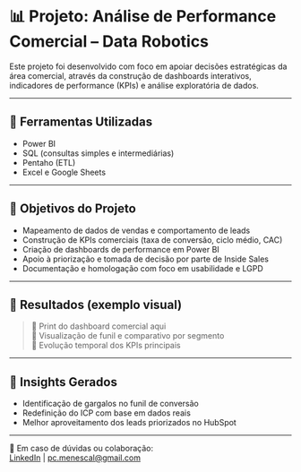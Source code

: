 
# 📊 Projeto: Análise de Performance Comercial – Data Robotics

Este projeto foi desenvolvido com foco em apoiar decisões estratégicas da área comercial, através da construção de dashboards interativos, indicadores de performance (KPIs) e análise exploratória de dados.

---

## 🔧 Ferramentas Utilizadas

- Power BI
- SQL (consultas simples e intermediárias)
- Pentaho (ETL)
- Excel e Google Sheets

---

## 🎯 Objetivos do Projeto

- Mapeamento de dados de vendas e comportamento de leads
- Construção de KPIs comerciais (taxa de conversão, ciclo médio, CAC)
- Criação de dashboards de performance em Power BI
- Apoio à priorização e tomada de decisão por parte de Inside Sales
- Documentação e homologação com foco em usabilidade e LGPD

---

## 📌 Resultados (exemplo visual)

> 🔹 Print do dashboard comercial aqui  
> 🔹 Visualização de funil e comparativo por segmento  
> 🔹 Evolução temporal dos KPIs principais

---

## 🧠 Insights Gerados

- Identificação de gargalos no funil de conversão
- Redefinição do ICP com base em dados reais
- Melhor aproveitamento dos leads priorizados no HubSpot

---

📩 Em caso de dúvidas ou colaboração:  
[LinkedIn](https://www.linkedin.com/in/pedromenescal) | pc.menescal@gmail.com

